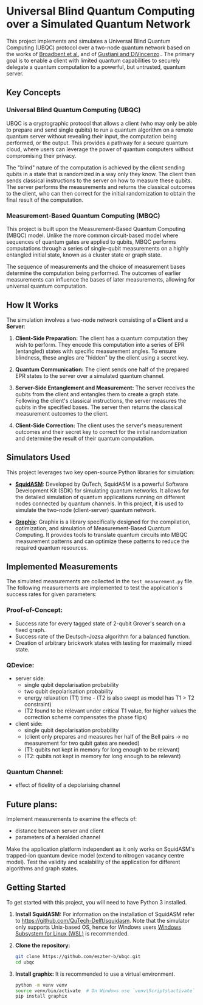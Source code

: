 # Universal Blind Quantum Computing over a Simulated Quantum Network

This project implements and simulates a Universal Blind Quantum Computing (UBQC) protocol over a two-node quantum network based on the works of [Broadbent et al.][1] and of [Gustiani and DiVincenzo][2].. The primary goal is to enable a client with limited quantum capabilities to securely delegate a quantum computation to a powerful, but untrusted, quantum server.

## Key Concepts

### Universal Blind Quantum Computing (UBQC)
UBQC is a cryptographic protocol that allows a client (who may only be able to prepare and send single qubits) to run a quantum algorithm on a remote quantum server without revealing their input, the computation being performed, or the output. This provides a pathway for a secure quantum cloud, where users can leverage the power of quantum computers without compromising their privacy.

The "blind" nature of the computation is achieved by the client sending qubits in a state that is randomized in a way only they know. The client then sends classical instructions to the server on how to measure these qubits. The server performs the measurements and returns the classical outcomes to the client, who can then correct for the initial randomization to obtain the final result of the computation.

### Measurement-Based Quantum Computing (MBQC)
This project is built upon the Measurement-Based Quantum Computing (MBQC) model. Unlike the more common circuit-based model where sequences of quantum gates are applied to qubits, MBQC performs computations through a series of single-qubit measurements on a highly entangled initial state, known as a cluster state or graph state.

The sequence of measurements and the choice of measurement bases determine the computation being performed. The outcomes of earlier measurements can influence the bases of later measurements, allowing for universal quantum computation.

## How It Works
The simulation involves a two-node network consisting of a **Client** and a **Server**:

1.  **Client-Side Preparation:** The client has a quantum computation they wish to perform. They encode this computation into a series of EPR (entangled) states with specific measurement angles. To ensure blindness, these angles are "hidden" by the client using a secret key.

2.  **Quantum Communication:** The client sends one half of the prepared EPR states to the server over a simulated quantum channel.

3.  **Server-Side Entanglement and Measurement:** The server receives the qubits from the client and entangles them to create a graph state. Following the client's classical instructions, the server measures the qubits in the specified bases. The server then returns the classical measurement outcomes to the client.

4.  **Client-Side Correction:** The client uses the server's measurement outcomes and their secret key to correct for the initial randomization and determine the result of their quantum computation.

## Simulators Used
This project leverages two key open-source Python libraries for simulation:

*   [**SquidASM**](https://www.squidasm.org/): Developed by QuTech, SquidASM is a powerful Software Development Kit (SDK) for simulating quantum networks. It allows for the detailed simulation of quantum applications running on different nodes connected by quantum channels. In this project, it is used to simulate the two-node (client-server) quantum network.

*   [**Graphix**](https://graphix.readthedocs.io/en/latest/): Graphix is a library specifically designed for the compilation, optimization, and simulation of Measurement-Based Quantum Computing. It provides tools to translate quantum circuits into MBQC measurement patterns and can optimize these patterns to reduce the required quantum resources.

## Implemented Measurements
The simulated measurements are collected in the `test_measurement.py` file.
The following measurements are implemented to test the application's success rates for given parameters:
### Proof-of-Concept:
* Success rate for every tagged state of 2-qubit Grover's search on a fixed graph.
* Success rate of the Deutsch-Jozsa algorithm for a balanced function.
* Creation of arbitrary brickwork states with testing for maximally mixed state.

### QDevice:
* server side: 
  * single qubit depolarisation probability
  * two qubit depolarisation probability
  * energy relaxation (T1) time - (T2 is also swept as model has T1 > T2 constraint)
  * (T2 found to be relevant under critical T1 value, for higher values the correction scheme compensates the phase flips)
* client side:
  * single qubit depolarisation probability
  * (client only prepares and measures her half of the Bell pairs -> no measurement for two qubit gates are needed)
  * (T1: qubits not kept in memory for long enough to be relevant)
  * (T2: qubits not kept in memory for long enough to be relevant)

### Quantum Channel:
* effect of fidelity of a depolarising channel

## Future plans:
Implement measurements to examine the effects of:
* distance between server and client
* parameters of a heralded channel

Make the application platform independent as it only works on SquidASM's trapped-ion quantum device model (extend to nitrogen vacancy centre model).
Test the validity and scalability of the application for different algorithms and graph states.

## Getting Started

To get started with this project, you will need to have Python 3 installed.
1. **Install SquidASM:**
For information on the installation of SquidASM refer to https://github.com/QuTech-Delft/squidasm. Note that the simulator only supports Unix-based OS, hence for Windows users [Windows Subsystem for Linux (WSL)](https://learn.microsoft.com/en-us/windows/wsl/install) is recommended.
2. **Clone the repository:**
    ```bash
    git clone https://github.com/eszter-b/ubqc.git
    cd ubqc
    ```

3. **Install graphix:**
    It is recommended to use a virtual environment.
    ```bash
    python -m venv venv
    source venv/bin/activate  # On Windows use `venv\Scripts\activate`
    pip install graphix
    ```


[1]: https://arxiv.org/abs/0807.4154  "Broadbent et al"
[2]: https://journals.aps.org/pra/abstract/10.1103/PhysRevA.104.062422  "Gustiani and DiVincenzo"
